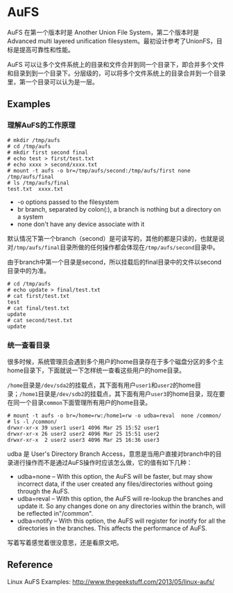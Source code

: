 # AuFS

AuFS 在第一个版本时是 Another Union File System，第二个版本时是 Advanced multi layered unification filesystem。最初设计参考了UnionFS，目标是提高可靠性和性能。

AuFS 可以让多个文件系统上的目录和文件合并到同一个目录下，即合并多个文件和目录到到一个目录下。分层级的，可以将多个文件系统上的目录合并到一个目录里，第一个目录可以认为是一层。

## Examples

### 理解AuFS的工作原理

```
# mkdir /tmp/aufs
# cd /tmp/aufs
# mkdir first second final
# echo test > first/test.txt
# echo xxxx > second/xxxx.txt
# mount -t aufs -o br=/tmp/aufs/second:/tmp/aufs/first none /tmp/aufs/final
# ls /tmp/aufs/final
test.txt  xxxx.txt
```

* -o options passed to the filesystem
* br branch, separated by colon(:), a branch is nothing but a directory on a system
* none don't have any device associate with it

默认情况下第一个branch（second）是可读写的，其他的都是只读的，也就是说对`/tmp/aufs/final`目录所做的任何操作都会体现在`/tmp/aufs/second`目录中。

由于branch中第一个目录是second，所以挂载后的final目录中的文件以second目录中的为准。

```
# cd /tmp/aufs
# echo update > final/test.txt
# cat first/test.txt
test
# cat final/test.txt
update
# cat second/test.txt
update
```

### 统一查看目录

很多时候，系统管理员会遇到多个用户的home目录存在于多个磁盘分区的多个主home目录下，下面就说一下怎样统一查看这些用户的home目录。

`/home`目录是`/dev/sda2`的挂载点，其下面有用户`user1`和`user2`的home目录；`/home1`目录是`/dev/sdb2`的挂载点，其下面有用户`user3`的home目录，现在要在同一个目录`common`下面管理所有用户的home目录。

```
# mount -t aufs -o br=/home=rw:/home1=rw -o udba=reval  none /common/
# ls -l /common/
drwxr-xr-x 39 user1 user1 4096 Mar 25 15:52 user1
drwxr-xr-x 26 user2 user2 4096 Mar 25 15:51 user2
drwxr-xr-x  2 user2 user3 4096 Mar 25 16:36 user3
```

udba 是 User's Directory Branch Access，意思是当用户直接对branch中的目录进行操作而不是通过AuFS操作时应该怎么做，它的值有如下几种：

* udba=none – With this option, the AuFS will be faster, but may show incorrect data, if the user created any files/directories without going through the AuFS.
* udba=reval – With this option, the AuFS will re-lookup the branches and update it. So any changes done on any directories within the branch, will be reflected in"/common".
* udba=notify – With this option, the AuFS will register for inotify for all the directories in the branches. This affects the performance of AuFS.

写着写着感觉着很没意思，还是看原文吧。

## Reference

Linux AuFS Examples: <http://www.thegeekstuff.com/2013/05/linux-aufs/>
